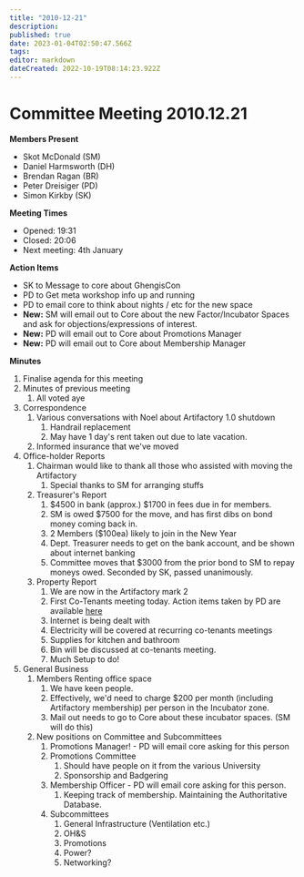```yaml
---
title: "2010-12-21"
description: 
published: true
date: 2023-01-04T02:50:47.566Z
tags: 
editor: markdown
dateCreated: 2022-10-19T08:14:23.922Z
---
```


# Committee Meeting 2010.12.21

**Members Present**

-   Skot McDonald (SM)
-   Daniel Harmsworth (DH)
-   Brendan Ragan (BR)
-   Peter Dreisiger (PD)
-   Simon Kirkby (SK)

**Meeting Times**

-   Opened: 19:31
-   Closed: 20:06
-   Next meeting: 4th January

**Action Items**

-   SK to Message to core about GhengisCon
-   PD to Get meta workshop info up and running
-   PD to email core to think about nights / etc for the new space
-   **New:** SM will email out to Core about the new Factor/Incubator Spaces and ask for objections/expressions of interest.
-   **New:** PD will email out to Core about Promotions Manager
-   **New:** PD will email out to Core about Membership Manager

**Minutes**

1.  Finalise agenda for this meeting
2.  Minutes of previous meeting
    1.  All voted aye
3.  Correspondence
    1.  Various conversations with Noel about Artifactory 1.0 shutdown
        1.  Handrail replacement
        2.  May have 1 day's rent taken out due to late vacation.
    2.  Informed insurance that we've moved
4.  Office-holder Reports
    1.  Chairman would like to thank all those who assisted with moving the Artifactory
        1.  Special thanks to SM for arranging stuffs
    2.  Treasurer's Report
        1.  \$4500 in bank (approx.) \$1700 in fees due in for members.
        2.  SM is owed \$7500 for the move, and has first dibs on bond money coming back in.
        3.  2 Members (\$100ea) likely to join in the New Year
        4.  Dept. Treasurer needs to get on the bank account, and be shown about internet banking
        5.  Committee moves that \$3000 from the prior bond to SM to repay moneys owed. Seconded by SK, passed unanimously.
    3.  Property Report
        1.  We are now in the Artifactory mark 2
        2.  First Co-Tenants meeting today. Action items taken by PD are available [here](/committee/co-tenants_meeting_2010.12.21)
        3.  Internet is being dealt with
        4.  Electricity will be covered at recurring co-tenants meetings
        5.  Supplies for kitchen and bathroom
        6.  Bin will be discussed at co-tenants meeting.
        7.  Much Setup to do!
5.  General Business
    1.  Members Renting office space
        1.  We have keen people.
        2.  Effectively, we'd need to charge \$200 per month (including Artifactory membership) per person in the Incubator zone.
        3.  Mail out needs to go to Core about these incubator spaces. (SM will do this)
    2.  New positions on Committee and Subcommittees
        1.  Promotions Manager! - PD will email core asking for this person
        2.  Promotions Committee
            1.  Should have people on it from the various University
            2.  Sponsorship and Badgering
        3.  Membership Officer - PD will email core asking for this person.
            1.  Keeping track of membership. Maintaining the Authoritative Database.
        4.  Subcommittees
            1.  General Infrastructure (Ventilation etc.)
            2.  OH&S
            3.  Promotions
            4.  Power?
            5.  Networking?
